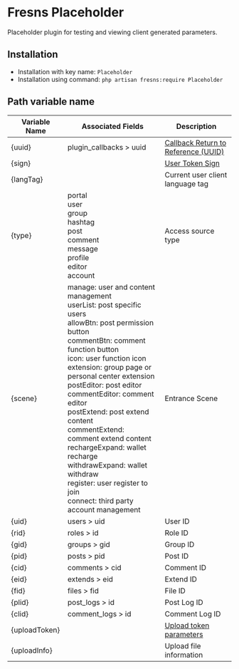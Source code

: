 # Fresns Placeholder

Placeholder plugin for testing and viewing client generated parameters.

## Installation

- Installation with key name: `Placeholder`
- Installation using command: `php artisan fresns:require Placeholder`

## Path variable name

| Variable Name | Associated Fields | Description |
| --- | --- | --- |
| {uuid} | plugin_callbacks > uuid | [Callback Return to Reference (UUID)](https://fresns.org/extensions/info/callback.html) |
| {sign} |  | [User Token Sign](https://fresns.org/api/url-sign.html) |
| {langTag} |  | Current user client language tag |
| {type} | portal<br>user<br>group<br>hashtag<br>post<br>comment<br>message<br>profile<br>editor<br>account | Access source type |
| {scene} | manage: user and content management<br>userList: post specific users<br>allowBtn: post permission button<br>commentBtn: comment function button<br>icon: user function icon<br>extension: group page or personal center extension<br>postEditor: post editor<br>commentEditor: comment editor<br>postExtend: post extend content<br>commentExtend: comment extend content<br>rechargeExpand: wallet recharge<br>withdrawExpand: wallet withdraw<br>register: user register to join<br>connect: third party account management | Entrance Scene |
| {uid} | users > uid | User ID |
| {rid} | roles > id | Role ID |
| {gid} | groups > gid | Group ID |
| {pid} | posts > pid | Post ID |
| {cid} | comments > cid | Comment ID |
| {eid} | extends > eid | Extend ID |
| {fid} | files > fid | File ID |
| {plid} | post_logs > id | Post Log ID |
| {clid} | comment_logs > id | Comment Log ID |
| {uploadToken} |  | [Upload token parameters](https://fresns.org/api/editor/uploadToken.html) |
| {uploadInfo} |  | Upload file information |
